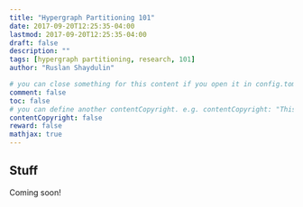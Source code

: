 ```yaml
---
title: "Hypergraph Partitioning 101"
date: 2017-09-20T12:25:35-04:00
lastmod: 2017-09-20T12:25:35-04:00
draft: false
description: ""
tags: [hypergraph partitioning, research, 101]
author: "Ruslan Shaydulin"

# you can close something for this content if you open it in config.toml.
comment: false
toc: false
# you can define another contentCopyright. e.g. contentCopyright: "This is an another copyright."
contentCopyright: false
reward: false
mathjax: true
---
```


## Stuff
Coming soon!
